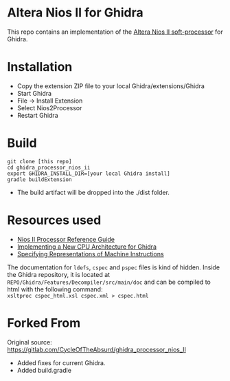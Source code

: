 # Altera Nios II for Ghidra

This repo contains an implementation of the [Altera Nios II soft-processor](https://www.intel.com/content/dam/www/programmable/us/en/pdfs/literature/hb/nios2/n2cpu-nii5v1gen2.pdf) for Ghidra.

# Installation
- Copy the extension ZIP file to your local Ghidra/extensions/Ghidra
- Start Ghidra
- File -> Install Extension
- Select Nios2Processor
- Restart Ghidra

# Build
```
git clone [this repo]
cd ghidra_processor_nios_ii
export GHIDRA_INSTALL_DIR=[your local Ghidra install]
gradle buildExtension
```
- The build artifact will be dropped into the ./dist folder. 

# Resources used

 - [Nios II Processor Reference Guide](https://www.intel.com/content/dam/www/programmable/us/en/pdfs/literature/hb/nios2/n2cpu-nii5v1gen2.pdf)
 - [Implementing a New CPU Architecture for Ghidra](https://guedou.github.io/talks/2019_BeeRump/slides.pdf)
 - [Specifying Representations of Machine Instructions](https://www.cs.tufts.edu/~nr/pubs/specifying.html)

 The documentation for `ldefs`, `cspec` and `pspec` files is kind of hidden. Inside the Ghidra repository, it is located at `REPO/Ghidra/Features/Decompiler/src/main/doc` and can be compiled to html with the following command:</br>
 `xsltproc cspec_html.xsl cspec.xml > cspec.html`

# Forked From
Original source: https://gitlab.com/CycleOfTheAbsurd/ghidra_processor_nios_II
- Added fixes for current Ghidra.
- Added build.gradle